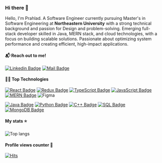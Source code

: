 ### Hi there 👋

Hello, I'm Prahlad. A Software Engineer currently pursuing Master's in Software Engineering at **Northeastern University** with a strong technical background and passion for Design and problem-solving. Emerging full-stack developer skilled in Java, MERN stack, and cloud technologies, with a focus on building scalable solutions. Passionate about optimizing system performance and creating efficient, high-impact applications.

#### 📬 Reach out to me!

[![Linkedin Badge](https://img.shields.io/badge/LinkedIn-0A66C2?style=flat&logo=Prahlad_Narayan&logoColor=white)](https://www.linkedin.com/in/prahlad-narayan/)
[![Mail Badge](https://img.shields.io/badge/Outlook-0078D4?style=flat&logo=Prahlad_Narayan&logoColor=white)](mailto:narayan.p@northeastern.edu)

#### 👨‍💻 Top Technologies

[![React Badge](https://img.shields.io/badge/React-61DAFB?style=flat&logo=react&logoColor=black)](#) [![Redux Badge](https://img.shields.io/badge/Redux-764ABC?style=flat&logo=redux&logoColor=white)](#) [![TypeScript Badge](https://img.shields.io/badge/TypeScript-3178C6?style=flat&logo=typescript&logoColor=white)](#) [![JavaScript Badge](https://img.shields.io/badge/JavaScript-323330?style=flat&logo=javascript&logoColor=F7DF1E)](#) [![MERN Badge](https://img.shields.io/badge/Node.js-339933?style=flat&logo=node.js&logoColor=white)](#) ![Figma](https://img.shields.io/badge/figma-%23F24E1E.svg?style=flat&logo=figma&logoColor=white)

[![Java Badge](https://img.shields.io/badge/Java-ED8B00?style=flat&logo=openjdk&logoColor=white)](#) [![Python Badge](https://img.shields.io/badge/Python-3776AB?style=flat&logo=python&logoColor=white)](#) [![C++ Badge](https://img.shields.io/badge/C%2B%2B-00599C?style=flat&logo=c%2B%2B&logoColor=white)](#) [![SQL Badge](https://img.shields.io/badge/MySQL-4479A1?style=flat&logo=mysql&logoColor=white)](#) [![MongoDB Badge](https://img.shields.io/badge/MongoDB-47A248?style=flat&logo=mongodb&logoColor=white)](#) 

#### My stats ⭐

<div align="left">
<img alt="Top langs" src="https://github-readme-stats.vercel.app/api/top-langs/?username=prahlad-narayan&layout=compact&&langs_count=8"/>
</div>

#### Profile views counter 👀

[![Hits](https://u8views.com/api/v1/github/profiles/63663261/views/day-week-month-total-count.svg)](https://u8views.com/github/Breadcrumbsprahlad-narayan)
